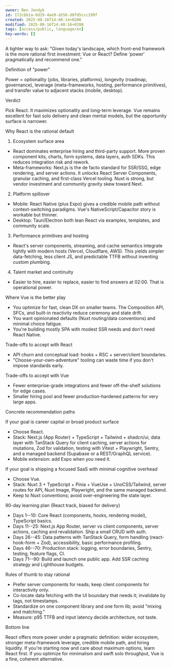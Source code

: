 ```yaml
---
owner: Ben Jendyk
id: 172cbb1a-6d29-4ae9-a556-d8fd5ccc199f
created: 2025-08-16T14:40:14+0200
modified: 2025-08-16T14:40:16+0200
tags: [access/public, language/en]
key-words: []
---
```


A tighter way to ask: "Given today's landscape, which front-end framework is the more rational first investment: Vue or React? Define 'power' pragmatically and recommend one."

  

Definition of "power"

Power = optionality (jobs, libraries, platforms), longevity (roadmap, governance), leverage (meta-frameworks, hosting, performance primitives), and transfer value to adjacent stacks (mobile, desktop).

  

Verdict

Pick React. It maximizes optionality and long-term leverage. Vue remains excellent for fast solo delivery and clean mental models, but the opportunity surface is narrower.

  

Why React is the rational default

1. Ecosystem surface area

  

- React dominates enterprise hiring and third-party support. More proven component kits, charts, form systems, data layers, auth SDKs. This reduces integration risk and rework.
- Meta-frameworks: Next.js is the de facto standard for SSR/SSG, edge rendering, and server actions. It unlocks React Server Components, granular caching, and first-class Vercel tooling. Nuxt is strong, but vendor investment and community gravity skew toward Next.

  

2. Platform spillover

  

- Mobile: React Native (plus Expo) gives a credible mobile path without context-switching paradigms. Vue's NativeScript/Capacitor story is workable but thinner.
- Desktop: Tauri/Electron both lean React via examples, templates, and community scale.

  

3. Performance primitives and hosting

  

- React's server components, streaming, and cache semantics integrate tightly with modern hosts (Vercel, Cloudflare, AWS). This yields simpler data-fetching, less client JS, and predictable TTFB without inventing custom plumbing.

  

4. Talent market and continuity

  

- Easier to hire, easier to replace, easier to find answers at 02:00. That is operational power.

  

Where Vue is the better play

- You optimize for fast, clean DX on smaller teams. The Composition API, SFCs, and built-in reactivity reduce ceremony and state drift.
- You want opinionated defaults (Nuxt routing/data conventions) and minimal choice fatigue.
- You're building mostly SPA with modest SSR needs and don't need React Native.

  

Trade-offs to accept with React

- API churn and conceptual load: hooks + RSC + server/client boundaries.
- "Choose-your-own-adventure" tooling can waste time if you don't impose standards early.

  

Trade-offs to accept with Vue

- Fewer enterprise-grade integrations and fewer off-the-shelf solutions for edge cases.
- Smaller hiring pool and fewer production-hardened patterns for very large apps.

  

Concrete recommendation paths

  

If your goal is career capital or broad product surface

- Choose React.
- Stack: Next.js (App Router) + TypeScript + Tailwind + shadcn/ui, data layer with TanStack Query for client caching, server actions for mutations, Zod for validation, testing with Vitest + Playwright, Sentry, and a managed backend (Supabase or a REST/GraphQL service).
- Mobile extension: add Expo when you need it.

  

If your goal is shipping a focused SaaS with minimal cognitive overhead

- Choose Vue.
- Stack: Nuxt 3 + TypeScript + Pinia + VueUse + UnoCSS/Tailwind, server routes for API, Nuxt Image, Playwright, and the same managed backend.
- Keep to Nuxt conventions; avoid over-engineering the state layer.

  

90-day learning plan (React track, biased for delivery)

- Days 1--10: Core React (components, hooks, rendering model), TypeScript basics.
- Days 11--25: Next.js App Router, server vs client components, server actions, caching and revalidation. Ship a small CRUD with auth.
- Days 26--45: Data patterns with TanStack Query, form handling (react-hook-form + Zod), accessibility, basic performance profiling.
- Days 46--70: Production stack: logging, error boundaries, Sentry, testing, feature flags, CI.
- Days 71--90: Build and launch one public app. Add SSR caching strategy and Lighthouse budgets.

  

Rules of thumb to stay rational

- Prefer server components for reads; keep client components for interactivity only.
- Co-locate data fetching with the UI boundary that needs it; invalidate by tags, not timestamps.
- Standardize on one component library and one form lib; avoid "mixing and matching."
- Measure: p95 TTFB and input latency decide architecture, not taste.

  

Bottom line

React offers more power under a pragmatic definition: wider ecosystem, stronger meta-framework leverage, credible mobile path, and hiring liquidity. If you're starting now and care about maximum options, learn React first. If you optimize for minimalism and swift solo throughput, Vue is a fine, coherent alternative.